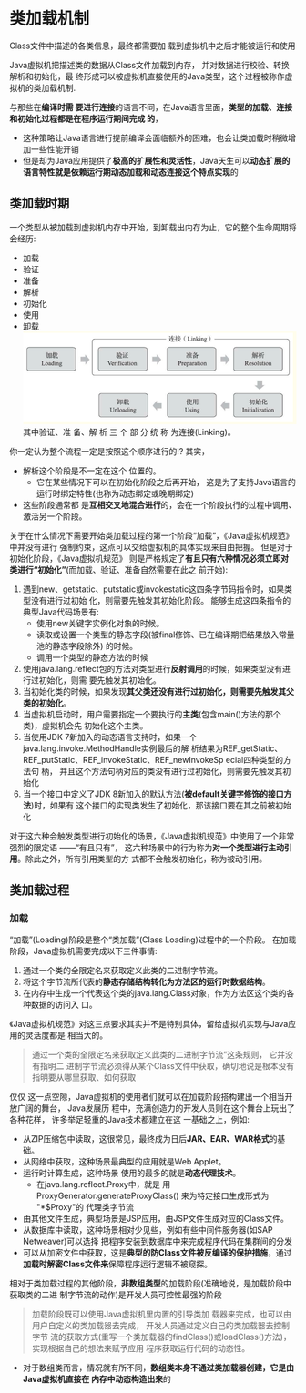 

# 类加载机制
Class文件中描述的各类信息，最终都需要加 载到虚拟机中之后才能被运行和使用

Java虚拟机把描述类的数据从Class文件加载到内存，
并对数据进行校验、转换解析和初始化，最 终形成可以被虚拟机直接使用的Java类型，这个过程被称作虚拟机的类加载机制.

与那些在**编译时需 要进行连接**的语言不同，在Java语言里面，**类型的加载、连接和初始化过程都是在程序运行期间完成 的**，
- 这种策略让Java语言进行提前编译会面临额外的困难，也会让类加载时稍微增加一些性能开销
- 但是却为Java应用提供了**极高的扩展性和灵活性**，Java天生可以**动态扩展的语言特性就是依赖运行期动态加载和动态连接这个特点实现**的

## 类加载时期
一个类型从被加载到虚拟机内存中开始，到卸载出内存为止，它的整个生命周期将会经历:
- 加载
- 验证
- 准备
- 解析
- 初始化
- 使用
- 卸载
![img.png](imgs/类的生命周期.png)
其中验证、准 备、解 析 三 个 部 分 统 称 为连接(Linking)。
  
你一定认为整个流程一定是按照这个顺序进行的!? 
其实， 
- 解析这个阶段是不一定在这个 位置的。
    - 它在某些情况下可以在初始化阶段之后再开始， 这是为了支持Java语言的运行时绑定特性(也称为动态绑定或晚期绑定)
- 这些阶段通常都 是**互相交叉地混合进行**的，会在一个阶段执行的过程中调用、激活另一个阶段。


关于在什么情况下需要开始类加载过程的第一个阶段“加载”，《Java虚拟机规范》中并没有进行 强制约束，这点可以交给虚拟机的具体实现来自由把握。
但是对于初始化阶段，《Java虚拟机规范》 则是严格规定了**有且只有六种情况必须立即对类进行“初始化”**(而加载、验证、准备自然需要在此之 前开始):
1. 遇到new、getstatic、putstatic或invokestatic这四条字节码指令时，如果类型没有进行过初始 化，则需要先触发其初始化阶段。
   能够生成这四条指令的典型Java代码场景有:
    - 使用new关键字实例化对象的时候。
    - 读取或设置一个类型的静态字段(被final修饰、已在编译期把结果放入常量池的静态字段除外)
      的时候。
    - 调用一个类型的静态方法的时候
2. 使用java.lang.reflect包的方法对类型进行**反射调用**的时候，如果类型没有进行过初始化，则需 要先触发其初始化。
3. 当初始化类的时候，如果发现**其父类还没有进行过初始化，则需要先触发其父类的初始化**。 
4. 当虚拟机启动时，用户需要指定一个要执行的**主类**(包含main()方法的那个类)，虚拟机会先 初始化这个主类。
5. 当使用JDK 7新加入的动态语言支持时，如果一个java.lang.invoke.MethodHandle实例最后的解 析结果为REF_getStatic、REF_putStatic、REF_invokeStatic、REF_newInvokeSp ecial四种类型的方法句 柄，
   并且这个方法句柄对应的类没有进行过初始化，则需要先触发其初始化   
6. 当一个接口中定义了JDK 8新加入的默认方法(**被default关键字修饰的接口方法**)时，如果有 这个接口的实现类发生了初始化，那该接口要在其之前被初始化


对于这六种会触发类型进行初始化的场景，《Java虚拟机规范》中使用了一个非常强烈的限定语 ——“有且只有”，
这六种场景中的行为称为**对一个类型进行主动引用**。除此之外，所有引用类型的方 式都不会触发初始化，称为被动引用。

## 类加载过程
### 加载
“加载”(Loading)阶段是整个“类加载”(Class Loading)过程中的一个阶段。
在加载阶段，Java虚拟机需要完成以下三件事情:
1. 通过一个类的全限定名来获取定义此类的二进制字节流。
2. 将这个字节流所代表的**静态存储结构转化为方法区的运行时数据结构**。
3. 在内存中生成一个代表这个类的java.lang.Class对象，作为方法区这个类的各种数据的访问入 口。

《Java虚拟机规范》对这三点要求其实并不是特别具体，留给虚拟机实现与Java应用的灵活度都是 相当大的。
>通过一个类的全限定名来获取定义此类的二进制字节流”这条规则，
> 它并没有指明二 进制字节流必须得从某个Class文件中获取，确切地说是根本没有指明要从哪里获取、如何获取

仅仅 这一点空隙，Java虚拟机的使用者们就可以在加载阶段搭构建出一个相当开放广阔的舞台，
Java发展历 程中，充满创造力的开发人员则在这个舞台上玩出了各种花样，
许多举足轻重的Java技术都建立在这 一基础之上，例如:
- 从ZIP压缩包中读取，这很常见，最终成为日后**JAR、EAR、WAR格式**的基础。
- 从网络中获取，这种场景最典型的应用就是Web Applet。
- 运行时计算生成，这种场景 使用的最多的就是**动态代理技术**。
  - 在java.lang.reflect.Proxy中，就是 用 ProxyGenerator.generateProxyClass() 来为特定接口生成形式为 "*$Proxy"的 代理类字节流
- 由其他文件生成，典型场景是JSP应用，由JSP文件生成对应的Class文件。
- 从数据库中读取，这种场景相对少见些，例如有些中间件服务器(如SAP Netweaver)可以选择
  把程序安装到数据库中来完成程序代码在集群间的分发
- 可以从加密文件中获取，这是**典型的防Class文件被反编译的保护措施**，通过**加载时解密Class文件来**保障程序运行逻辑不被窥探。



相对于类加载过程的其他阶段，**非数组类型**的加载阶段(准确地说，是加载阶段中获取类的二进 制字节流的动作)是开发人员可控性最强的阶段
>加载阶段既可以使用Java虚拟机里内置的引导类加 载器来完成，也可以由用户自定义的类加载器去完成，
> 开发人员通过定义自己的类加载器去控制字节 流的获取方式(重写一个类加载器的findClass()或loadClass()方法)，
> 实现根据自己的想法来赋予应用 程序获取运行代码的动态性。

- 对于数组类而言，情况就有所不同，**数组类本身不通过类加载器创建，它是由Java虚拟机直接在 内存中动态构造出来**的
